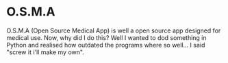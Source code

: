 # O.S.M.A

O.S.M.A (Open Source Medical App) is well a open source app designed for medical use. Now, why did I do this? Well I wanted to dod something in Python and realised how outdated the programs where so well... I said "screw it i'll make my own".
